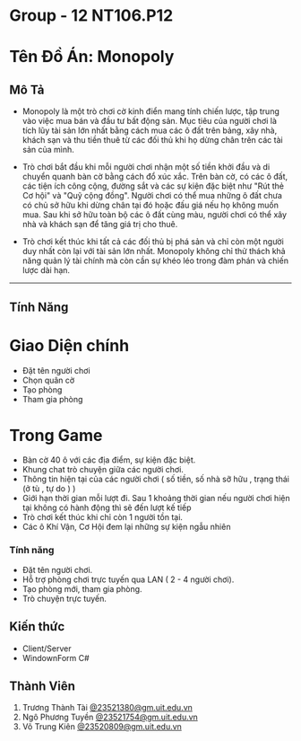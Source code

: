 # Group - 12                                              NT106.P12

# Tên Đồ Án: Monopoly
## Mô Tả
- Monopoly là một trò chơi cờ kinh điển mang tính chiến lược, tập trung vào việc mua bán và đầu tư bất động sản. Mục tiêu của người chơi là tích lũy tài sản lớn nhất bằng cách mua các ô đất trên bảng, xây nhà, khách sạn và thu tiền thuê từ các đối thủ khi họ dừng chân trên các tài sản của mình.

- Trò chơi bắt đầu khi mỗi người chơi nhận một số tiền khởi đầu và di chuyển quanh bàn cờ bằng cách đổ xúc xắc. Trên bàn cờ, có các ô đất, các tiện ích công cộng, đường sắt và các sự kiện đặc biệt như "Rút thẻ Cơ hội" và "Quỹ cộng đồng". Người chơi có thể mua những ô đất chưa có chủ sở hữu khi dừng chân tại đó hoặc đấu giá nếu họ không muốn mua. Sau khi sở hữu toàn bộ các ô đất cùng màu, người chơi có thể xây nhà và khách sạn để tăng giá trị cho thuê.

- Trò chơi kết thúc khi tất cả các đối thủ bị phá sản và chỉ còn một người duy nhất còn lại với tài sản lớn nhất. Monopoly không chỉ thử thách khả năng quản lý tài chính mà còn cần sự khéo léo trong đàm phán và chiến lược dài hạn.
_____________________________________________________________________________________________________________________________________________________
## Tính Năng
# Giao Diện chính
- Đặt tên người chơi
- Chọn quân cờ
- Tạo phòng
- Tham gia phòng
# Trong Game
- Bàn cờ 40 ô với các địa điểm, sự kiện đặc biệt.
- Khung chat trò chuyện giữa các người chơi.
- Thông tin hiện tại của các người chơi ( số tiền, số nhà sỡ hữu , trạng thái (ở tù , tự do ) )
- Giới hạn thời gian mỗi lượt đi. Sau 1 khoảng thời gian nếu người chơi hiện tại không có hành động thì sẽ đến lượt kế tiếp
- Trò chơi kết thúc khi chỉ còn 1 người tồn tại.
- Các ô Khí Vận, Cơ Hội đem lại những sự kiện ngẫu nhiên
### Tính năng
- Đặt tên người chơi.
- Hỗ trợ phòng chơi trực tuyến qua LAN ( 2 - 4 người chơi).
- Tạo phòng mới, tham gia phòng.
- Trò chuyện trực tuyến.
## Kiến thức
- Client/Server
- WindownForm C#

## Thành Viên
1. Trương Thành Tài [@23521380@gm.uit.edu.vn](23521380@gm.uit.edu.vn)
2. Ngô Phương Tuyền [@23521754@gm.uit.edu.vn](23521754@gm.uit.edu.vn)
3. Võ Trung Kiên [@23520809@gm.uit.edu.vn](23520809@gm.uit.edu.vn)


